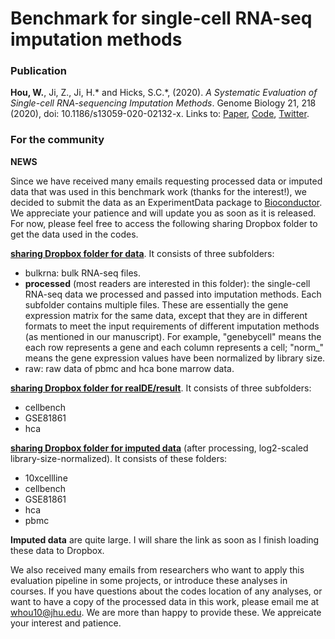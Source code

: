 # Benchmark for single-cell RNA-seq imputation methods

### Publication

**Hou, W.**, Ji, Z., Ji, H.\* and Hicks, S.C.\*, (2020). *A Systematic Evaluation of Single-cell RNA-sequencing Imputation Methods*. 
Genome Biology 21, 218 (2020), doi: 10.1186/s13059-020-02132-x.  Links to: [Paper](https://genomebiology.biomedcentral.com/articles/10.1186/s13059-020-02132-x), 
[Code](https://github.com/Winnie09/imputationBenchmark), [Twitter](https://twitter.com/GenomeBiology/status/1298976169484681219).


### For the community

**NEWS** 

Since we have received many emails requesting processed data or imputed data that was used in this benchmark work (thanks for the interest!), we decided to submit the data as an ExperimentData package to [Bioconductor](https://bioconductor.org/packages/3.12/BiocViews.html#___ExperimentData). We appreciate your patience and will update you as soon as it is released. For now, please feel free to access the following sharing Dropbox folder to get the data used in the codes.

**[sharing Dropbox folder for data](https://www.dropbox.com/sh/w3yg2nucnng5v1u/AAAM8Ym_KU9XF4z51RT81eNEa?dl=0)**. It consists of three subfolders: 

* bulkrna: bulk RNA-seq files.
* **processed** (most readers are interested in this folder): the single-cell RNA-seq data we processed and passed into imputation methods. Each subfolder contains multiple files. These are essentially the gene expression matrix for the same data, except that they are in different formats to meet the input requirements of different imputation methods (as mentioned in our manuscript). For example, "genebycell" means the each row represents a gene and each column represents a cell; "norm_" means the gene expression values have been normalized by library size. 
* raw: raw data of pbmc and hca bone marrow data. 

**[sharing Dropbox folder for realDE/result](https://www.dropbox.com/sh/zztcqfnx9nhth4u/AAAx14KLezX6dBEzR9M8aKXZa?dl=0)**. It consists of three subfolders:

* cellbench
* GSE81861
* hca

**[sharing Dropbox folder for imputed data](https://www.dropbox.com/sh/3ew63hxl8pxrpdq/AAA0FAk3T2dWkrtGZs-MdSESa?dl=0)** (after processing, log2-scaled library-size-normalized). It consists of these folders:

* 10xcellline
* cellbench
* GSE81861
* hca
* pbmc


**Imputed data** are quite large. I will share the link as soon as I finish loading these data to Dropbox. 

We also received many emails from researchers who want to apply
this evaluation pipeline in some projects, or introduce these analyses in courses. If you have questions about the codes location of any analyses, or want to 
have a copy of the processed data in this work, please email me at whou10@jhu.edu.  We are more than happy to provide these. We appreicate your interest and patience.

